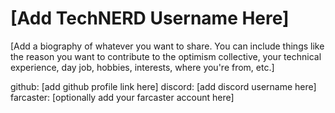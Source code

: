 # [Add TechNERD Username Here]

[Add a biography of whatever you want to share. You can include things like the reason you want to contribute to the optimism collective, your technical experience, day job, hobbies, interests, where you're from, etc.]

github: [add github profile link here]
discord: [add discord username here]
farcaster: [optionally add your farcaster account here]
